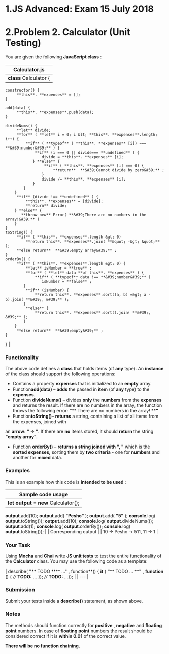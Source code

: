 # 1.JS Advanced: Exam 15 July 2018

# 2.Problem 2. Calculator (Unit Testing)

You are given the following **JavaScript class** :

| Calculator.js |
| --- |
| **class** Calculator {
    constructor() {
         **this**. **expenses** = [];
    }

    add(data) {
         **this**. **expenses**.push(data);
    }

    divideNums() {
         **let** divide;
         **for** ( **let** i = 0; i &lt; **this**. **expenses**.length; i++) {
             **if** ( **typeof** ( **this**. **expenses** [i]) === **&#39;number&#39;** ) {
                 **if** (i === 0 || divide=== **undefined** ) {
                    divide = **this**. **expenses** [i];
                } **else** {
                     **if** ( **this**. **expenses** [i] === 0) {
                         **return**  **&#39;Cannot divide by zero&#39;** ;
                    }
                    divide /= **this**. **expenses** [i];
                }
            }
        }
         **if** (divide !== **undefined** ) {
             **this**. **expenses** = [divide];
             **return** divide;
        } **else** {
           **throw new** Error( **&#39;There are no numbers in the array!&#39;** )
        }
    }
    toString() {
         **if** ( **this**. **expenses**.length &gt; 0)
             **return this**. **expenses**.join( **&quot; -&gt; &quot;** );
         **else return**  **&#39;empty array&#39;** ;
    }
    orderBy() {
         **if** ( **this**. **expenses**.length &gt; 0) {
             **let** isNumber = **true** ;
             **for** ( **let** data **of this**. **expenses** ) {
                 **if** ( **typeof** data !== **&#39;number&#39;** )
                    isNumber = **false** ;
            }
             **if** (isNumber) {
                 **return this**. **expenses**.sort((a, b) =&gt; a - b).join( **&#39;, &#39;** );
            }
             **else** {
                 **return this**. **expenses**.sort().join( **&#39;, &#39;** );
            }
        }
         **else return**  **&#39;empty&#39;** ;
    }
} |

### Functionality

The above code defines a **class** that holds items (of **any** type). An **instance** of the class should support the following operations:

- Contains a property **expenses** that is initialized to an **empty** array.
- Function**add(data)** – **adds** the passed in **item** (of **any** type) to the **expenses**.
- Function **divideNums()** – divides **only** the **numbers** from the **expenses**  and returns the result. If there are no numbers in the array, the function throws the following error: **&quot;**** There are no numbers in the array! ****&quot;**
- Function**toString()**– **returns** a string, containing a list of all items from the expenses, joined with

an **arrow: &quot; -&gt; &quot;**. If there are **no** items stored, it should **return** the string **&quot;empty array&quot;.**

- Function **orderBy()** – **returns a string joined with &quot;, &quot;** which is the **sorted expenses,** sorting them by **two criteria** - one for **numbers** and another for **mixed** data.

### Examples

This is an example how this code is **intended to be used** :

| Sample code usage |
| --- |
| **let**  **output** = **new** Calculator();
**output**.add(10);
**output**.add( **&quot;Pesho&quot;** );
**output**.add( **&quot;5&quot;** );
**console**.log( **output**.toString());
**output**.add(10);
**console**.log( **output**.divideNums());
**output**.add(1);
**console**.log( **output**.orderBy());
**console**.log( **output**.toString()); |
| Corresponding output |
| 10 -&gt; Pesho -&gt; 511, 11 -&gt; 1 |

### Your Task

Using **Mocha** and **Chai** write **JS unit tests** to test the entire functionality of the **Calculator** class. You may use the following code as a template:

| describe( **&quot;**** TODO **** …&quot; **,** function**() {
     **it** ( **&quot;**** TODO … ****&quot;** , **function** () {        _//_ **TODO:** …    });
    _//_ **TODO:** …}); |
| --- |

### Submission

Submit your tests inside a **describe()** statement, as shown above.

### Notes

The methods should function correctly for **positive** , **negative** and **floating point** numbers. In case of **floating point** numbers the result should be considered correct if it is **within 0.01** of the correct value.

**There will be no function chaining.**
